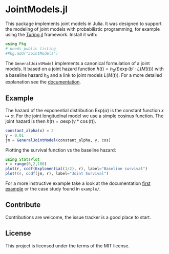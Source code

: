 # JointModels.jl

This package implements joint models in Julia. It was designed to support the modeling of joint models with probabilistic programming, for example using the [Turing.jl](https://github.com/TuringLang/Turing.jl) framework. Install it with:

```julia
using Pkg
# needs public listing
#Pkg.add("JointModels")
```

The `GeneralJointModel` implements a canonical formulation of a joint models. It based on a joint hazard function $h(t) = h_0(t) \exp(b' \cdot L(M(t)))$ with a baseline hazard $h_0$ and a link to joint models $L(M(t))$. For a more detailed explanation see the [documentation](https://insightsengineering.github.io/jointmodels.jl/dev/).



## Example

The hazard of the exponential distribution $\text{Exp}(\alpha)$ is the constant function $x\mapsto \alpha$. For the joint longitudinal model we use a simple cosinus function. The joint hazard is then $h(t) = \alpha \exp(\gamma * \cos(t))$.

```julia
constant_alpha(x) = 2
γ = 0.01
jm = GeneralJointModel(constant_alpha, γ, cos)
```
Plotting the survival function vs the baseline hazard:
```julia
using StatsPlot
r = range(0,2,100)
plot(r, ccdf(Explonential(1/2), r), label="Baseline survival")
plot!(r, ccdf(jm, r), label="Joint Survival")
```

For a more instructive example take a look at the documentation [first example](https://insightsengineering.github.io/jointmodels.jl/dev/FirstExample/) or the case study found in `example/`.

## Contribute

Contributions are welcome, the issue tracker is a good place to start.

## License
This project is licensed under the terms of the MIT license.

